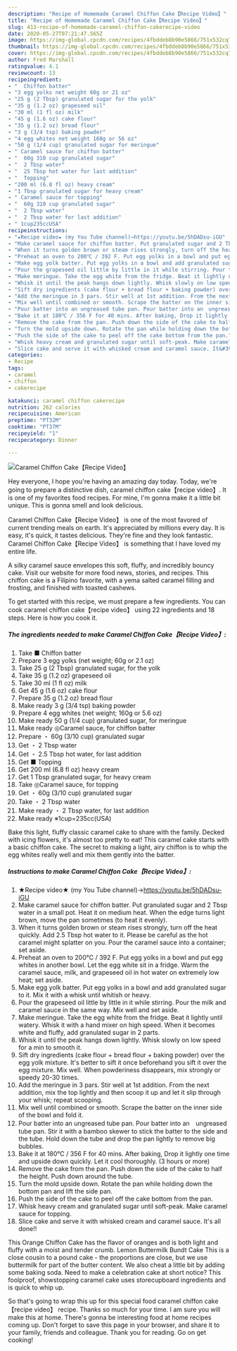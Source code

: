 ```yaml
---
description: "Recipe of Homemade Caramel Chiffon Cake【Recipe Video】"
title: "Recipe of Homemade Caramel Chiffon Cake【Recipe Video】"
slug: 413-recipe-of-homemade-caramel-chiffon-cakerecipe-video
date: 2020-05-27T07:21:47.565Z
image: https://img-global.cpcdn.com/recipes/4fbddeb8b90e5866/751x532cq70/caramel-chiffon-cakerecipe-video-recipe-main-photo.jpg
thumbnail: https://img-global.cpcdn.com/recipes/4fbddeb8b90e5866/751x532cq70/caramel-chiffon-cakerecipe-video-recipe-main-photo.jpg
cover: https://img-global.cpcdn.com/recipes/4fbddeb8b90e5866/751x532cq70/caramel-chiffon-cakerecipe-video-recipe-main-photo.jpg
author: Fred Marshall
ratingvalue: 4.1
reviewcount: 13
recipeingredient:
- "  Chiffon batter"
- "3 egg yolks net weight 60g or 21 oz"
- "25 g (2 Tbsp) granulated sugar for the yolk"
- "35 g (1.2 oz) grapeseed oil"
- "30 ml (1 fl oz) milk"
- "45 g (1.6 oz) cake flour"
- "35 g (1.2 oz) bread flour"
- "3 g (3/4 tsp) baking powder"
- "4 egg whites net weight 160g or 56 oz"
- "50 g (1/4 cup) granulated sugar for meringue"
- " Caramel sauce for chiffon batter"
- "  60g 310 cup granulated sugar"
- "  2 Tbsp water"
- "  25 Tbsp hot water for last addition"
- "  Topping"
- "200 ml (6.8 fl oz) heavy cream"
- "1 Tbsp granulated sugar for heavy cream"
- " Caramel sauce for topping"
- "  60g 310 cup granulated sugar"
- "  2 Tbsp water"
- "  2 Tbsp water for last addition"
- " 1cup235ccUSA"
recipeinstructions:
- "★Recipe video★ (my You Tube channel)→https://youtu.be/5hDADsu-iGU"
- "Make caramel sauce for chiffon batter. Put granulated sugar and 2 Tbsp water in a small pot. Heat it on medium heat. When the edge turns light brown, move the pan sometimes (to heat it evenly)."
- "When it turns golden brown or steam rises strongly, turn off the heat quickly. Add 2.5 Tbsp hot water to it. Please be careful as the hot caramel might splatter on you. Pour the caramel sauce into a container; set aside."
- "Preheat an oven to 200℃ / 392 F. Put egg yolks in a bowl and put egg whites in another bowl. Let the egg white sit in a fridge. Warm the caramel sauce, milk, and grapeseed oil in hot water on extremely low heat; set aside."
- "Make egg yolk batter. Put egg yolks in a bowl and add granulated sugar to it. Mix it with a whisk until whitish or heavy."
- "Pour the grapeseed oil little by little in it while stirring. Pour the milk and caramel sauce in the same way. Mix well and set aside."
- "Make meringue. Take the egg white from the fridge. Beat it lightly until watery. Whisk it with a hand mixer on high speed. When it becomes white and fluffy, add granulated sugar in 2 parts."
- "Whisk it until the peak hangs down lightly. Whisk slowly on low speed for a min to smooth it."
- "Sift dry ingredients (cake flour + bread flour + baking powder) over the egg yolk mixture. It&#39;s better to sift it once beforehand you sift it over the egg mixture. Mix well. When powderiness disappears, mix strongly or speedy 20-30 times."
- "Add the meringue in 3 pars. Stir well at 1st addition. From the next addition, mix the top lightly and then scoop it up and let it slip through your whisk; repeat scooping."
- "Mix well until combined or smooth. Scrape the batter on the inner side of the bowl and fold it."
- "Pour batter into an ungreased tube pan. Pour batter into an　ungreased tube pan. Stir it with a bamboo skewer to stick the batter to the side and the tube. Hold down the tube and drop the pan lightly to remove big bubbles."
- "Bake it at 180℃ / 356 F for 40 mins. After baking, Drop it lightly one time and upside down quickly. Let it cool thoroughly. (3 hours or more)"
- "Remove the cake from the pan. Push down the side of the cake to half the height. Push down around the tube."
- "Turn the mold upside down. Rotate the pan while holding down the bottom pan and lift the side pan."
- "Push the side of the cake to peel off the cake bottom from the pan."
- "Whisk heavy cream and granulated sugar until soft-peak. Make caramel sauce for topping."
- "Slice cake and serve it with whisked cream and caramel sauce. It&#39;s all done!!"
categories:
- Recipe
tags:
- caramel
- chiffon
- cakerecipe

katakunci: caramel chiffon cakerecipe 
nutrition: 262 calories
recipecuisine: American
preptime: "PT32M"
cooktime: "PT37M"
recipeyield: "1"
recipecategory: Dinner

---
```



![Caramel Chiffon Cake【Recipe Video】](https://img-global.cpcdn.com/recipes/4fbddeb8b90e5866/751x532cq70/caramel-chiffon-cakerecipe-video-recipe-main-photo.jpg)

Hey everyone, I hope you're having an amazing day today. Today, we're going to prepare a distinctive dish, caramel chiffon cake【recipe video】. It is one of my favorites food recipes. For mine, I'm gonna make it a little bit unique. This is gonna smell and look delicious.

Caramel Chiffon Cake【Recipe Video】 is one of the most favored of current trending meals on earth. It's appreciated by millions every day. It is easy, it's quick, it tastes delicious. They're fine and they look fantastic. Caramel Chiffon Cake【Recipe Video】 is something that I have loved my entire life.

A silky caramel sauce envelopes this soft, fluffy, and incredibly bouncy cake. Visit our website for more food news, stories, and recipes. This chiffon cake is a Filipino favorite, with a yema salted caramel filling and frosting, and finished with toasted cashews.


To get started with this recipe, we must prepare a few ingredients. You can cook caramel chiffon cake【recipe video】 using 22 ingredients and 18 steps. Here is how you cook it.

<!--inarticleads1-->

##### The ingredients needed to make Caramel Chiffon Cake【Recipe Video】:

1. Take  ■ Chiffon batter
1. Prepare 3 egg yolks (net weight; 60g or 2.1 oz)
1. Take 25 g (2 Tbsp) granulated sugar, for the yolk
1. Take 35 g (1.2 oz) grapeseed oil
1. Take 30 ml (1 fl oz) milk
1. Get 45 g (1.6 oz) cake flour
1. Prepare 35 g (1.2 oz) bread flour
1. Make ready 3 g (3/4 tsp) baking powder
1. Prepare 4 egg whites (net weight; 160g or 5.6 oz)
1. Make ready 50 g (1/4 cup) granulated sugar, for meringue
1. Make ready  ◎Caramel sauce, for chiffon batter
1. Prepare  ・ 60g (3/10 cup) granulated sugar
1. Get  ・ 2 Tbsp water
1. Get  ・ 2.5 Tbsp hot water, for last addition
1. Get  ■ Topping
1. Get 200 ml (6.8 fl oz) heavy cream
1. Get 1 Tbsp granulated sugar, for heavy cream
1. Take  ◎Caramel sauce, for topping
1. Get  ・ 60g (3/10 cup) granulated sugar
1. Take  ・ 2 Tbsp water
1. Make ready  ・ 2 Tbsp water, for last addition
1. Make ready  ※1cup=235cc(USA)


Bake this light, fluffy classic caramel cake to share with the family. Decked with icing flowers, it&#39;s almost too pretty to eat! This caramel cake starts with a basic chiffon cake. The secret to making a light, airy chiffon is to whip the egg whites really well and mix them gently into the batter. 

<!--inarticleads2-->

##### Instructions to make Caramel Chiffon Cake【Recipe Video】:

1. ★Recipe video★ (my You Tube channel)→https://youtu.be/5hDADsu-iGU
1. Make caramel sauce for chiffon batter. Put granulated sugar and 2 Tbsp water in a small pot. Heat it on medium heat. When the edge turns light brown, move the pan sometimes (to heat it evenly).
1. When it turns golden brown or steam rises strongly, turn off the heat quickly. Add 2.5 Tbsp hot water to it. Please be careful as the hot caramel might splatter on you. Pour the caramel sauce into a container; set aside.
1. Preheat an oven to 200℃ / 392 F. Put egg yolks in a bowl and put egg whites in another bowl. Let the egg white sit in a fridge. Warm the caramel sauce, milk, and grapeseed oil in hot water on extremely low heat; set aside.
1. Make egg yolk batter. Put egg yolks in a bowl and add granulated sugar to it. Mix it with a whisk until whitish or heavy.
1. Pour the grapeseed oil little by little in it while stirring. Pour the milk and caramel sauce in the same way. Mix well and set aside.
1. Make meringue. Take the egg white from the fridge. Beat it lightly until watery. Whisk it with a hand mixer on high speed. When it becomes white and fluffy, add granulated sugar in 2 parts.
1. Whisk it until the peak hangs down lightly. Whisk slowly on low speed for a min to smooth it.
1. Sift dry ingredients (cake flour + bread flour + baking powder) over the egg yolk mixture. It&#39;s better to sift it once beforehand you sift it over the egg mixture. Mix well. When powderiness disappears, mix strongly or speedy 20-30 times.
1. Add the meringue in 3 pars. Stir well at 1st addition. From the next addition, mix the top lightly and then scoop it up and let it slip through your whisk; repeat scooping.
1. Mix well until combined or smooth. Scrape the batter on the inner side of the bowl and fold it.
1. Pour batter into an ungreased tube pan. Pour batter into an　ungreased tube pan. Stir it with a bamboo skewer to stick the batter to the side and the tube. Hold down the tube and drop the pan lightly to remove big bubbles.
1. Bake it at 180℃ / 356 F for 40 mins. After baking, Drop it lightly one time and upside down quickly. Let it cool thoroughly. (3 hours or more)
1. Remove the cake from the pan. Push down the side of the cake to half the height. Push down around the tube.
1. Turn the mold upside down. Rotate the pan while holding down the bottom pan and lift the side pan.
1. Push the side of the cake to peel off the cake bottom from the pan.
1. Whisk heavy cream and granulated sugar until soft-peak. Make caramel sauce for topping.
1. Slice cake and serve it with whisked cream and caramel sauce. It&#39;s all done!!


This Orange Chiffon Cake has the flavor of oranges and is both light and fluffy with a moist and tender crumb. Lemon Buttermilk Bundt Cake This is a close cousin to a pound cake - the proportions are close, but we use buttermilk for part of the butter content. We also cheat a little bit by adding some baking soda. Need to make a celebration cake at short notice? This foolproof, showstopping caramel cake uses storecupboard ingredients and is quick to whip up. 

So that's going to wrap this up for this special food caramel chiffon cake【recipe video】 recipe. Thanks so much for your time. I am sure you will make this at home. There's gonna be interesting food at home recipes coming up. Don't forget to save this page in your browser, and share it to your family, friends and colleague. Thank you for reading. Go on get cooking!

